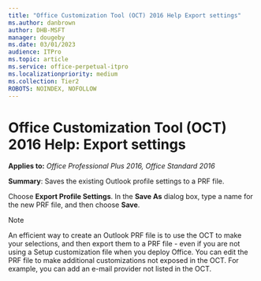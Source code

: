 ```yaml
---
title: "Office Customization Tool (OCT) 2016 Help Export settings"
ms.author: danbrown
author: DHB-MSFT
manager: dougeby
ms.date: 03/01/2023
audience: ITPro
ms.topic: article
ms.service: office-perpetual-itpro
ms.localizationpriority: medium
ms.collection: Tier2
ROBOTS: NOINDEX, NOFOLLOW
---
```


# Office Customization Tool (OCT) 2016 Help: Export settings

**Applies to:** *Office Professional Plus 2016, Office Standard 2016*

**Summary**: Saves the existing Outlook profile settings to a PRF file.
  
Choose **Export Profile Settings**. In the **Save As** dialog box, type a name for the new PRF file, and then choose **Save**. 
  
> [!NOTE]
> An efficient way to create an Outlook PRF file is to use the OCT to make your selections, and then export them to a PRF file - even if you are not using a Setup customization file when you deploy Office. You can edit the PRF file to make additional customizations not exposed in the OCT. For example, you can add an e-mail provider not listed in the OCT. 
  

